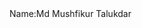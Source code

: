 <html>
  <head>
    <title><h3>Md Mushfikur Talukdar's information</h3></title>
  </head>
 <body>
   Name:Md Mushfikur Talukdar
  </body>
 </html>
